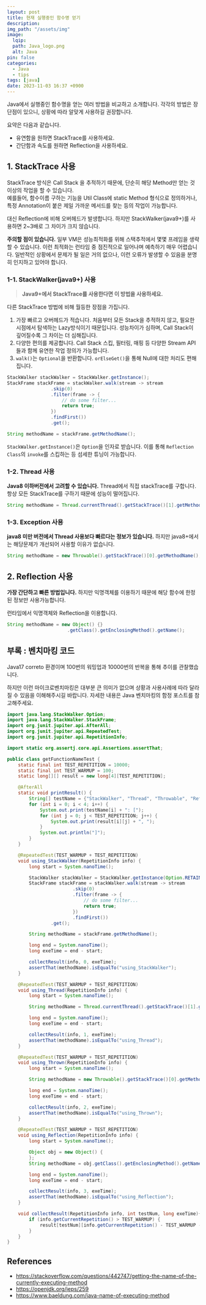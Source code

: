 ```yaml
---
layout: post
title: 현재 실행중인 함수명 얻기
description:
img_path: "/assets/img"
image:
  lqip:
  path: Java_logo.png
  alt: Java
pin: false
categories:
  - Java
  - tips
tags: [java]
date: 2023-11-03 16:37 +0900
---
```


Java에서 실행중인 함수명을 얻는 여러 방법을 비교하고 소개합니다.
각각의 방법은 장단점이 있으니, 상황에 따라 알맞게 사용하길 권장합니다.

요약은 다음과 같습니다.

- 유연함을 원하면 StackTrace를 사용하세요.
- 간단함과 속도를 원하면 Reflection을 사용하세요.

## 1. StackTrace 사용

StackTrace 방식은 Call Stack 을 추적하기 때문에, 단순히 해당 Method만 얻는 것 이상의 작업을 할 수 있습니다.  
예를들어, 함수이름 구하는 기능을 Util Class에 static Method 형식으로 정의하거나, 특정 Annotation이 붙은 제일 가까운 메서드를 찾는 등의 작업이 가능합니다.

대신 Reflection에 비해 오버헤드가 발생합니다. 하지만 StackWalker(java9+)를 사용하면 2~3배로 그 차이가 크지 않습니다.

**주의할 점이 있습니다.** 일부 VM은 성능최적화를 위해 스택추적에서 몇몇 프레임을 생략할 수 있습니다. 이런 최적화는 런타임 중 점진적으로 일어나며 예측하기 매우 어렵습니다. 일반적인 상황에서 문제가 될 일은 거의 없으나, 이런 오류가 발생할 수 있음을 분명히 인지하고 있어야 합니다.

### 1-1. StackWalker(java9+) 사용

> **Java9+에서 StackTrace를 사용한다면 이 방법을 사용하세요.**

다른 StackTrace 방법에 비해 월등한 장점을 가집니다.

1. 가장 빠르고 오버헤드가 적습니다. 처음부터 모든 Stack을 추적하지 않고, 필요한 시점에서 탐색하는 Lazy방식이기 때문입니다. 성능차이가 심하며, Call Stack이 깊어질수록 그 차이는 더 심해집니다.
2. 다양한 편의를 제공합니다. Call Stack 스킵, 필터링, 매핑 등 다양한 Stream API들과 함께 유연한 작업 정의가 가능합니다.
3. `walk()`는 `Optional`을 반환합니다. `orElseGet()`을 통해 Null에 대한 처리도 편해집니다.

```java
StackWalker stackWalker = StackWalker.getInstance();
StackFrame stackFrame = stackWalker.walk(stream -> stream
                .skip(0)
                .filter(frame -> {
                    // do some filter...
                    return true;
                })
                .findFirst())
                .get();

String methodName = stackFrame.getMethodName();
```

`StackWalker.getInstance()`은 `Option`을 인자로 받습니다. 이를 통해 `Reflection Class`의 `invoke`를 스킵하는 등 섬세한 튜닝이 가능합니다.

### 1-2. Thread 사용

**Java8 이하버전에서 고려할 수 있습니다.** Thread에서 직접 stackTrace를 구합니다. 항상 모든 StackTrace를 구하기 때문에 성능이 떨어집니다.

```java
String methodName = Thread.currentThread().getStackTrace()[1].getMethodName();
```

### 1-3. Exception 사용

**java8 미만 버전에서 Thread 사용보다 빠르다는 정보가 있습니다.** 하지만 java8+에서는 해당문제가 개선되어 사용할 이유가 없습니다.

```java
String methodName = new Throwable().getStackTrace()[0].getMethodName();
```

## 2. Reflection 사용

**가장 간단하고 빠른 방법입니다.** 하지만 익명객체를 이용하기 때문에 해당 함수에 한정된 정보만 사용가능합니다.

런타임에서 익명객체와 Reflection을 이용합니다.

```java
String methodName = new Object() {}
                      .getClass().getEnclosingMethod().getName();
```

## 부록 : 벤치마킹 코드

Java17 correto 환경이며 100번의 워밍업과 10000번의 반복을 통해 추이를 관찰했습니다.

하지만 이런 마이크로벤치마킹은 대부분 큰 의미가 없으며 상황과 사용사례에 따라 달라질 수 있음을 이해해주시길 바랍니다. 자세한 내용은 Java 벤치마킹의 함정 포스트를 참고해주세요.

```java
import java.lang.StackWalker.Option;
import java.lang.StackWalker.StackFrame;
import org.junit.jupiter.api.AfterAll;
import org.junit.jupiter.api.RepeatedTest;
import org.junit.jupiter.api.RepetitionInfo;

import static org.assertj.core.api.Assertions.assertThat;

public class getFunctionNameTest {
    static final int TEST_REPETITION = 10000;
    static final int TEST_WARMUP = 100;
    static long[][] result = new long[4][TEST_REPETITION];

    @AfterAll
    static void printResult() {
        String[] testName = {"StackWalker", "Thread", "Throwable", "Reflection"};
        for (int i = 0; i < 4; i++) {
            System.out.print(testName[i] + ": [");
            for (int j = 0; j < TEST_REPETITION; j++) {
                System.out.print(result[i][j] + ", ");
            }
            System.out.println("]");
        }
    }

    @RepeatedTest(TEST_WARMUP + TEST_REPETITION)
    void using_StackWalker(RepetitionInfo info) {
        long start = System.nanoTime();

        StackWalker stackWalker = StackWalker.getInstance(Option.RETAIN_CLASS_REFERENCE);
        StackFrame stackFrame = stackWalker.walk(stream -> stream
                        .skip(0)
                        .filter(frame -> {
                            // do some filter...
                            return true;
                        })
                        .findFirst())
                .get();

        String methodName = stackFrame.getMethodName();

        long end = System.nanoTime();
        long exeTime = end - start;

        collectResult(info, 0, exeTime);
        assertThat(methodName).isEqualTo("using_StackWalker");
    }

    @RepeatedTest(TEST_WARMUP + TEST_REPETITION)
    void using_Thread(RepetitionInfo info) {
        long start = System.nanoTime();

        String methodName = Thread.currentThread().getStackTrace()[1].getMethodName();

        long end = System.nanoTime();
        long exeTime = end - start;

        collectResult(info, 1, exeTime);
        assertThat(methodName).isEqualTo("using_Thread");
    }

    @RepeatedTest(TEST_WARMUP + TEST_REPETITION)
    void using_Thrown(RepetitionInfo info) {
        long start = System.nanoTime();

        String methodName = new Throwable().getStackTrace()[0].getMethodName();

        long end = System.nanoTime();
        long exeTime = end - start;

        collectResult(info, 2, exeTime);
        assertThat(methodName).isEqualTo("using_Thrown");
    }

    @RepeatedTest(TEST_WARMUP + TEST_REPETITION)
    void using_Reflection(RepetitionInfo info) {
        long start = System.nanoTime();

        Object obj = new Object() {
        };
        String methodName = obj.getClass().getEnclosingMethod().getName();

        long end = System.nanoTime();
        long exeTime = end - start;

        collectResult(info, 3, exeTime);
        assertThat(methodName).isEqualTo("using_Reflection");
    }

    void collectResult(RepetitionInfo info, int testNum, long exeTime){
        if (info.getCurrentRepetition() > TEST_WARMUP) {
            result[testNum][info.getCurrentRepetition() - TEST_WARMUP - 1] = exeTime;
        }
    }
}
```

## References

- https://stackoverflow.com/questions/442747/getting-the-name-of-the-currently-executing-method
- https://openjdk.org/jeps/259
- https://www.baeldung.com/java-name-of-executing-method
